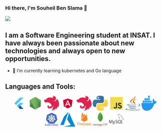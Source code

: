 ### Hi there, I'm Souheil Ben Slama 👋 

 <a href="https://github.com/DenverCoder1/readme-typing-svg"><img src="https://readme-typing-svg.herokuapp.com?lines=Software+Engineering+Student;Full+Stack+Developer;Data%20Science%20Enthusiast;DeVops%20Enthusiast;Always%20Learning&center=false&width=500&height=50"></a>

## I am a Software Engineering student at INSAT. I have always been passionate about new technologies and always open to new opportunities. 



- 🌱 I’m currently learning kubernetes and Go language 

 
<!--
**souheilbenslama/souheilbenslama** is a ✨ _special_ ✨ repository because its `README.md` (this file) appears on your GitHub profile.

Here are some ideas to get you started:

- 🔭 I’m currently working on ...

- 👯 I’m looking to collaborate on ...
- 🤔 I’m looking for help with ...
- 💬 Ask me about ...
- 📫 How to reach me: ...
- 😄 Pronouns: ...
- ⚡ Fun fact: ...
-->

## Languages and Tools:


<p align="center">
<img src="https://raw.githubusercontent.com/github/explore/80688e429a7d4ef2fca1e82350fe8e3517d3494d/topics/flutter/flutter.png" alt="Flutter" height="40" style="vertical-align:top; margin:4px">
<img src="https://raw.githubusercontent.com/github/explore/80688e429a7d4ef2fca1e82350fe8e3517d3494d/topics/nodejs/nodejs.png" alt="NodeJS" height="40" style="vertical-align:top; margin:4px">
<img src="icons/nestjs.svg" alt="nestjs" width="48" height="48" />
<img src="https://raw.githubusercontent.com/github/explore/80688e429a7d4ef2fca1e82350fe8e3517d3494d/topics/angular/angular.png" alt="Angular" height="40" style="vertical-align:top; margin:4px">
<img src="icons/nestjs.svg" alt="nestjs" width="48" height="48" />
<img src="icons/python.svg" alt="python" width="48" height="48" />
<img src="https://raw.githubusercontent.com/github/explore/80688e429a7d4ef2fca1e82350fe8e3517d3494d/topics/javascript/javascript.png" alt="JS" height="40" style="vertical-align:top; margin:4px">
<img src="icons/java.svg" alt="java" width="48" height="48" />

<img src="icons/docker.svg" alt="docker" width="48" height="48" />
<img src="icons/kubernetes-plain-wordmark.svg" alt="mysql" width="48" height="48" />
<img src="icons/azure.svg" alt="azure" width="48" height="48" />
<img src="icons/firebase-plain-wordmark.svg" alt="mysql" width="48" height="48" />
<img src="icons/mongodb-original-wordmark.svg" alt="mongodb" width="48" height="48" />
<img src="icons/mysql.svg" alt="mysql" width="48" height="48" />

